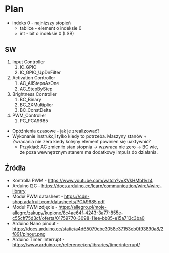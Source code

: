 # Plan

- indeks 0 - najniższy stopień
  - tablice - element o indeksie 0
  - int - bit o indeksie 0 (LSB)

## SW

1. Input Controller
   1. IC_GPIO
   2. IC_GPIO_UpDnFilter
2. Activation Controller
   1. AC_AllStepsAsOne
   2. AC_StepByStep
3. Brightness Controller
   1. BC_Binary
   2. BC_2XMultiplier
   3. BC_ConstDelta
4. PWM_Controller
   1. PC_PCA9685

- Opóźnienia czasowe - jak je zrealizować?
- Wykonanie instrukcji tylko kiedy to potrzeba. Maszyny stanów + Zwracania nie zera kiedy kolejny element powinien się uaktywnić?
  - Przykład: AC zmieniło stan stopnia -> wzwraca nie zero -> BC wie, że poza wewnętrznym stanem ma dodatkowy impuls do działania.


## Źródła

- Kontrolla PWM - https://www.youtube.com/watch?v=XVkHMbl1vz4
- Arduino I2C - https://docs.arduino.cc/learn/communication/wire/#wire-library
- Moduł PWM datasheet - https://cdn-shop.adafruit.com/datasheets/PCA9685.pdf
- Moduł PWM zdjęcie - https://allegro.pl/moje-allegro/zakupy/kupione/8c4ae64f-4243-3a77-855e-c55cff75d3cf/oferta/01759770-3098-11ee-bb85-e15a713c3ba0
- Arduino Nano pinout - https://docs.arduino.cc/static/a4d65079ebe3058e37153eb0f93890a8/2f891/pinout.png
- Arduino Timer Interrupt - https://www.arduino.cc/reference/en/libraries/timerinterrupt/
